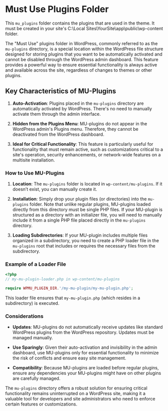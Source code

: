 # Must Use Plugins Folder

This `mu_plugins` folder contains the plugins that are used in the theme. It must be created in your site's C:\Local Sites\YourSite\app\public\wp-content folder.

The "Must Use" plugins folder in WordPress, commonly referred to as the `mu-plugins` directory, is a special location within the WordPress file structure designed for storing plugins that you want to be automatically activated and cannot be disabled through the WordPress admin dashboard. This feature provides a powerful way to ensure essential functionality is always active and available across the site, regardless of changes to themes or other plugins.

## Key Characteristics of MU-Plugins

1. **Auto-Activation**: Plugins placed in the `mu-plugins` directory are automatically activated by WordPress. There's no need to manually activate them through the admin interface.

2. **Hidden from the Plugins Menu**: MU-plugins do not appear in the WordPress admin's Plugins menu. Therefore, they cannot be deactivated from the WordPress dashboard.

3. **Ideal for Critical Functionality**: This feature is particularly useful for functionality that must remain active, such as customizations critical to a site's operation, security enhancements, or network-wide features on a multisite installation.

### How to Use MU-Plugins

1. **Location**: The `mu-plugins` folder is located in `wp-content/mu-plugins`. If it doesn’t exist, you can manually create it.

2. **Installation**: Simply drop your plugin files (or directories) into the `mu-plugins` folder. Note that unlike regular plugins, MU-plugins loaded directly from this directory must be single PHP files. If your MU-plugin is structured as a directory with an initializer file, you will need to manually include it from a single PHP file placed directly in the `mu-plugins` directory.

3. **Loading Subdirectories**: If your MU-plugin includes multiple files organized in a subdirectory, you need to create a PHP loader file in the `mu-plugins` root that includes or requires the necessary files from the subdirectory.

### Example of a Loader File

```php
<?php
// my-mu-plugin-loader.php in wp-content/mu-plugins

require WPMU_PLUGIN_DIR.'/my-mu-plugin/my-mu-plugin.php';
```

This loader file ensures that `my-mu-plugin.php` (which resides in a subdirectory) is executed.

### Considerations

- **Updates**: MU-plugins do not automatically receive updates like standard WordPress plugins from the WordPress repository. Updates must be managed manually.

- **Use Sparingly**: Given their auto-activation and invisibility in the admin dashboard, use MU-plugins only for essential functionality to minimize the risk of conflicts and ensure easy site management.

- **Compatibility**: Because MU-plugins are loaded before regular plugins, ensure any dependencies your MU-plugins might have on other plugins are carefully managed.

The `mu-plugins` directory offers a robust solution for ensuring critical functionality remains uninterrupted on a WordPress site, making it a valuable tool for developers and site administrators who need to enforce certain features or customizations.
